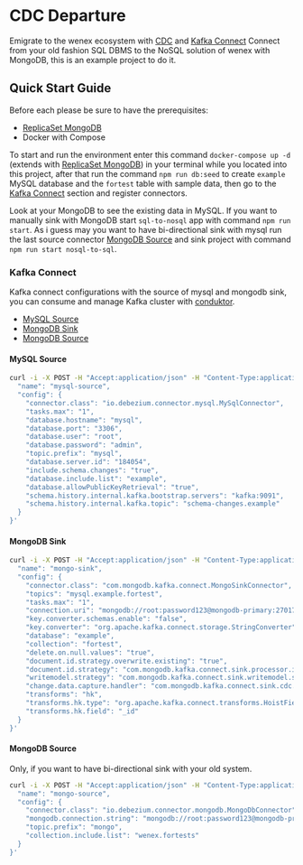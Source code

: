 # CDC Departure

Emigrate to the wenex ecosystem with [CDC](https://www.confluent.io/learn/change-data-capture/) and [Kafka Connect](https://docs.confluent.io/platform/current/connect/index.html) Connect from your old fashion SQL DBMS to the NoSQL solution of wenex with MongoDB, this is an example project to do it.

## Quick Start Guide

Before each please be sure to have the prerequisites:

- [ReplicaSet MongoDB](https://github.com/wenex-org/cdc-departure/tree/main/mongo-rs)
- Docker with Compose

To start and run the environment enter this command `docker-compose up -d` (extends with [ReplicaSet MongoDB](https://github.com/wenex-org/cdc-departure/tree/main/mongo-rs)) in your terminal while you located into this project, after that run the command `npm run db:seed` to create `example` MySQL database and the `fortest` table with sample data, then go to the [Kafka Connect](#kafka-connect) section and register connectors.

Look at your MongoDB to see the existing data in MySQL. If you want to manually sink with MongoDB start `sql-to-nosql` app with command `npm run start`. As i guess may you want to have bi-directional sink with mysql run the last source connector [MongoDB Source](#mongodb-source) and sink project with command `npm run start nosql-to-sql`.

### Kafka Connect

Kafka connect configurations with the source of mysql and mongodb sink, you can consume and manage Kafka cluster with [conduktor](https://www.conduktor.io/).

- [MySQL Source](#mysql-source)
- [MongoDB Sink](#mongodb-sink)
- [MongoDB Source](#mongodb-source)

#### MySQL Source

```sh
curl -i -X POST -H "Accept:application/json" -H "Content-Type:application/json" localhost:8083/connectors/ -d '{
  "name": "mysql-source",
  "config": {
    "connector.class": "io.debezium.connector.mysql.MySqlConnector",
    "tasks.max": "1",
    "database.hostname": "mysql",
    "database.port": "3306",
    "database.user": "root",
    "database.password": "admin",
    "topic.prefix": "mysql",
    "database.server.id": "184054",
    "include.schema.changes": "true",
    "database.include.list": "example",
    "database.allowPublicKeyRetrieval": "true",
    "schema.history.internal.kafka.bootstrap.servers": "kafka:9091",
    "schema.history.internal.kafka.topic": "schema-changes.example"
  }
}'
```

#### MongoDB Sink

```sh
curl -i -X POST -H "Accept:application/json" -H "Content-Type:application/json" localhost:8083/connectors/ -d '{
  "name": "mongo-sink",
  "config": {
    "connector.class": "com.mongodb.kafka.connect.MongoSinkConnector",
    "topics": "mysql.example.fortest",
    "tasks.max": "1",
    "connection.uri": "mongodb://root:password123@mongodb-primary:27017,mongodb-secondary:27018,mongodb-arbiter:27019/?replicaSet=rs0&authSource=admin",
    "key.converter.schemas.enable": "false",
    "key.converter": "org.apache.kafka.connect.storage.StringConverter",
    "database": "example",
    "collection": "fortest",
    "delete.on.null.values": "true",
    "document.id.strategy.overwrite.existing": "true",
    "document.id.strategy": "com.mongodb.kafka.connect.sink.processor.id.strategy.ProvidedInKeyStrategy",
    "writemodel.strategy": "com.mongodb.kafka.connect.sink.writemodel.strategy.InsertOneDefaultStrategy",
    "change.data.capture.handler": "com.mongodb.kafka.connect.sink.cdc.debezium.rdbms.mysql.MysqlHandler",
    "transforms": "hk",
    "transforms.hk.type": "org.apache.kafka.connect.transforms.HoistField$Key",
    "transforms.hk.field": "_id"
  }
}'
```

#### MongoDB Source

Only, if you want to have bi-directional sink with your old system.

```sh
curl -i -X POST -H "Accept:application/json" -H "Content-Type:application/json" localhost:8083/connectors/ -d '{
  "name": "mongo-source",
  "config": {
    "connector.class": "io.debezium.connector.mongodb.MongoDbConnector",
    "mongodb.connection.string": "mongodb://root:password123@mongodb-primary:27017,mongodb-secondary:27018,mongodb-arbiter:27019/?replicaSet=rs0&authSource=admin",
    "topic.prefix": "mongo",
    "collection.include.list": "wenex.fortests"
  }
}'
```

